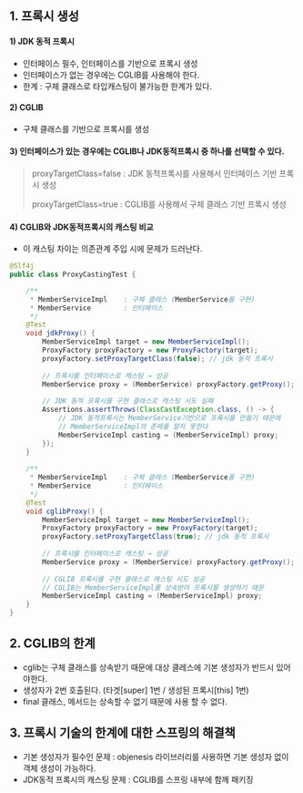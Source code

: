 ## 1. 프록시 생성
#### 1) JDK 동적 프록시
- 인터페이스 필수, 인터페이스를 기반으로 프록시 생성
- 인터페이스가 없는 경우에는 CGLIB를 사용해야 한다.
- 한계 : 구체 클래스로 타입캐스팅이 불가능한 한계가 있다.

#### 2) CGLIB
- 구체 클래스를 기반으로 프록시를 생성

#### 3) 인터페이스가 있는 경우에는 CGLIB나 JDK동적프록시 중 하나를 선택할 수 있다.
 > proxyTargetClass=false : JDK 동적프록시를 사용해서 인터페이스 기반 프록시 생성
 > 
 > proxyTargetClass=true : CGLIB를 사용해서 구체 클래스 기반 프록시 생성

#### 4) CGLIB와 JDK동적프록시의 캐스팅 비교
- 이 캐스팅 차이는 의존관계 주입 시에 문제가 드러난다.
```java
@Slf4j
public class ProxyCastingTest {

	/**
	 * MemberServiceImpl	: 구체 클래스 (MemberService를 구현)
	 * MemberService		: 인터페이스
	 */
	@Test
	void jdkProxy() {
		MemberServiceImpl target = new MemberServiceImpl();
		ProxyFactory proxyFactory = new ProxyFactory(target);
		proxyFactory.setProxyTargetClass(false); // jdk 동적 프록시
		
		// 프록시를 인터페이스로 캐스팅 → 성공
		MemberService proxy = (MemberService) proxyFactory.getProxy();
		
		// JDK 동적 프록시를 구현 클래스로 캐스팅 시도 실패
		Assertions.assertThrows(ClassCastException.class, () -> {
			// JDK 동적프록시는 MemberService기반으로 프록시를 만들기 때문에
			// MemberServiceImpl의 존재를 알지 못한다
			MemberServiceImpl casting = (MemberServiceImpl) proxy;			
		});
	}
	
	/**
	 * MemberServiceImpl	: 구체 클래스 (MemberService를 구현)
	 * MemberService		: 인터페이스
	 */
	@Test
	void cglibProxy() {
		MemberServiceImpl target = new MemberServiceImpl();
		ProxyFactory proxyFactory = new ProxyFactory(target);
		proxyFactory.setProxyTargetClass(true); // jdk 동적 프록시
		
		// 프록시를 인터페이스로 캐스팅 → 성공
		MemberService proxy = (MemberService) proxyFactory.getProxy();
		
		// CGLIB 프록시를 구현 클래스로 캐스팅 시도 성공
		// CGLIB는 MemberServiceImpl를 상속받아 프록시를 생성하기 때문
		MemberServiceImpl casting = (MemberServiceImpl) proxy;
	}
}
```
## 2. CGLIB의 한계
- cglib는 구체 클래스를 상속받기 때문에 대상 클레스에 기본 생성자가 반드시 있어야한다.
- 생성자가 2번 호출된다. (타겟[super] 1번 / 생성된 프록시[this] 1번)
- final 클래스, 메서드는 상속할 수 없기 때문에 사용 할 수 없다.

## 3. 프록시 기술의 한계에 대한 스프링의 해결책
- 기본 생성자가 필수인 문제 : objenesis 라이브러리를 사용하면 기본 생성자 없이 객체 생성이 가능하다.
- JDK동적 프록시의 캐스팅 문제 : CGLIB를 스프링 내부에 함께 패키징
